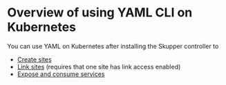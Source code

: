 <a id="kube-yaml"></a>
# Overview of using YAML CLI on Kubernetes

You can use YAML on Kubernetes after installing the Skupper controller to

* [Create sites][site-configuration]
* [Link sites][site-linking] (requires that one site has link access enabled)
* [Expose and consume services][service-exposure]

[site-configuration]: ./site-configuration.html
[site-linking]: ./site-linking.html
[service-exposure]: ./service-exposure.html